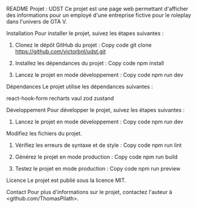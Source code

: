 README
Projet : UDST
Ce projet est une page web permettant d'afficher des informations pour un employé d'une entreprise fictive pour le roleplay dans l'univers de GTA V.

Installation
Pour installer le projet, suivez les étapes suivantes :

1. Clonez le dépôt GitHub du projet :
Copy code
git clone https://github.com/victorbnl/udst.git

2. Installez les dépendances du projet :
Copy code
npm install

3. Lancez le projet en mode développement :
Copy code
npm run dev


Dépendances
Le projet utilise les dépendances suivantes :

react-hook-form
recharts
vaul
zod
zustand



Développement
Pour développer le projet, suivez les étapes suivantes :

1. Lancez le projet en mode développement :
Copy code
npm run dev


Modifiez les fichiers du projet.
1. Vérifiez les erreurs de syntaxe et de style :
Copy code
npm run lint

2. Générez le projet en mode production :
Copy code
npm run build

3. Testez le projet en mode production :
Copy code
npm run preview



Licence
Le projet est publié sous la licence MIT.

Contact
Pour plus d'informations sur le projet, contactez l'auteur à <github.com/ThomasPilath>.